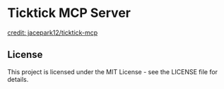 # Ticktick MCP Server
[credit: jacepark12/ticktick-mcp](https://github.com/jacepark12/ticktick-mcp)

## License
This project is licensed under the MIT License - see the LICENSE file for details.